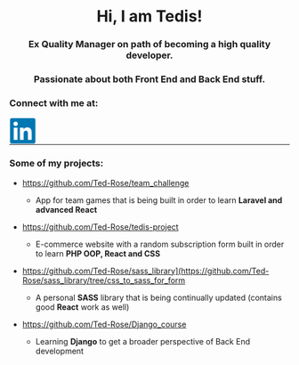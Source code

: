 <h1 align="center">Hi, I am Tedis! </h1>

<h3 align="center">Ex Quality Manager on path of becoming a high quality developer.</h3>
<h3 align="center">Passionate about both Front End and Back End stuff.</h3>

<h3>Connect with me at: </h3>
<a href="https://www.linkedin.com/in/tedis-rozenfelds-197239117/"><img src="https://github.com/devicons/devicon/blob/master/icons/linkedin/linkedin-original.svg" align="left" height="48" width="48" ></a>

<br/>
<br/>

---

<h3>Some of my projects:</h3>


- https://github.com/Ted-Rose/team_challenge
   - App for team games that is being built in order to learn <strong>Laravel and advanced React</strong>

- https://github.com/Ted-Rose/tedis-project
   - E-commerce website with a random subscription form built in order to learn <strong>PHP OOP, React and CSS</strong>

- https://github.com/Ted-Rose/sass_library](https://github.com/Ted-Rose/sass_library/tree/css_to_sass_for_form
   - A personal <strong>SASS</strong> library that is being continually updated (contains good <strong>React</strong> work as well)

- https://github.com/Ted-Rose/Django_course
   - Learning <strong>Django</strong> to get a broader perspective of Back End development
